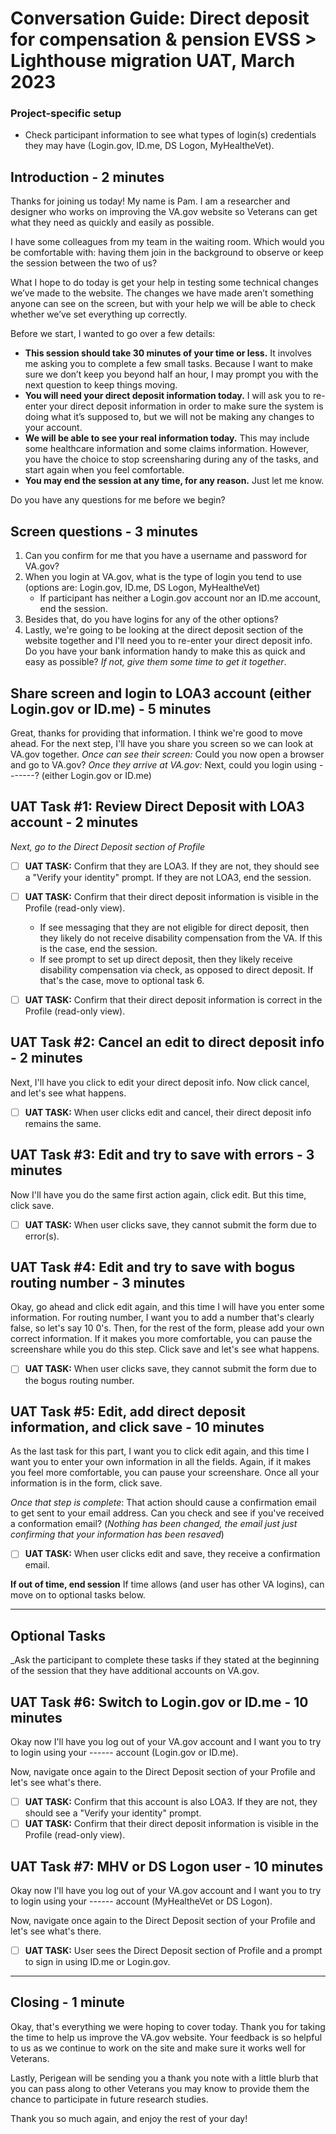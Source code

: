 # Conversation Guide: Direct deposit for compensation & pension EVSS > Lighthouse migration UAT, March 2023

### Project-specific setup
- Check participant information to see what types of login(s) credentials they may have (Login.gov, ID.me, DS Logon, MyHealtheVet).

## Introduction - 2 minutes
Thanks for joining us today! My name is Pam. I am a researcher and designer who works on improving the VA.gov website so Veterans can get what they need as quickly and easily as possible. 

I have some colleagues from my team in the waiting room. Which would you be comfortable with: having them join in the background to observe or keep the session between the two of us?

What I hope to do today is get your help in testing some technical changes we’ve made to the website. The changes we have made aren’t something anyone can see on the screen, but with your help we will be able to check whether we’ve set everything up correctly.

Before we start, I wanted to go over a few details:
- **This session should take 30 minutes of your time or less.** It involves me asking you to complete a few small tasks. Because I want to make sure we don’t keep you beyond half an hour, I may prompt you with the next question to keep things moving.
- **You will need your direct deposit information today.** I will ask you to re-enter your direct deposit information in order to make sure the system is doing what it’s supposed to, but we will not be making any changes to your account.
- **We will be able to see your real information today.** This may include some healthcare information and some claims information. However, you have the choice to stop screensharing during any of the tasks, and start again when you feel comfortable. 
- **You may end the session at any time, for any reason.** Just let me know.

Do you have any questions for me before we begin?

 ## Screen questions - 3 minutes
 1. Can you confirm for me that you have a username and password for VA.gov?
 2. When you login at VA.gov, what is the type of login you tend to use (options are: Login.gov, ID.me, DS Logon, MyHealtheVet)
	- If participant has neither a Login.gov account nor an ID.me account, end the session.
 3. Besides that, do you have logins for any of the other options?
 4. Lastly, we're going to be looking at the direct deposit section of the website together and I'll need you to re-enter your direct deposit info. Do you  have your bank information handy to make this as quick and easy as possible? _If not, give them some time to get it together_.
 
## Share screen and login to LOA3 account (either Login.gov or ID.me) - 5 minutes
Great, thanks for providing that information. I think we're good to move ahead. For the next step, I'll have you share you screen so we can look at VA.gov together. 
_Once can see their screen:_ Could you now open a browser and go to VA.gov? 
_Once they arrive at VA.gov:_ Next, could you login using -------? (either Login.gov or ID.me)

## UAT Task #1: Review Direct Deposit with LOA3 account - 2 minutes
_Next, go to the Direct Deposit section of Profile_

- [ ] **UAT TASK:** Confirm that they are LOA3. If they are not, they should see a "Verify your identity" prompt. If they are not LOA3, end the session.
- [ ] **UAT TASK:** Confirm that their direct deposit information is visible in the Profile (read-only view).
	* If see messaging that they are not eligible for direct deposit, then they likely do not receive disability compensation from the VA. If this is the case, end the session.
	* If see prompt to set up direct deposit, then they likely receive disability compensation via check, as opposed to direct deposit. If that's the case, move to optional task 6.
- [ ] **UAT TASK:** Confirm that their direct deposit information is correct in the Profile (read-only view).


## UAT Task #2: Cancel an edit to direct deposit info - 2 minutes
Next, I'll have you click to edit your direct deposit info. Now click cancel, and let's see what happens. 

- [ ] **UAT TASK:** When user clicks edit and cancel, their direct deposit info remains the same.

## UAT Task #3: Edit and try to save with errors - 3 minutes
Now I'll have you do the same first action again, click edit. But this time, click save.

- [ ] **UAT TASK:** When user clicks save, they cannot submit the form due to error(s).

## UAT Task #4: Edit and try to save with bogus routing number - 3 minutes
Okay, go ahead and click edit again, and this time I will have you enter some information. For routing number, I want you to add a number that's clearly false, so let's say 10 0's. Then, for the rest of the form, please add your own correct information. If it makes you more comfortable, you can pause the screenshare while you do this step. Click save and let's see what happens.

- [ ] **UAT TASK:** When user clicks save, they cannot submit the form due to the bogus routing number.

## UAT Task #5: Edit, add direct deposit information, and click save - 10 minutes

As the last task for this part, I want you to click edit again, and this time I want you to enter your own information in all the fields. Again, if it makes you feel more comfortable, you can pause your screenshare. Once all your information is in the form, click save.

_Once that step is complete_: That action should cause a confirmation email to get sent to your email address. Can you check and see if you've received a conformation email? (_Nothing has been changed, the email just just confirming that your information has been resaved_)

- [ ] **UAT TASK:** When user clicks edit and save, they receive a confirmation email.

**If out of time, end session**
If time allows (and user has other VA logins), can move on to optional tasks below.
 
----------------------------------------
## Optional Tasks
_Ask the participant to complete these tasks if they stated at the beginning of the session that they have additional accounts on VA.gov.

## UAT Task #6: Switch to Login.gov or ID.me - 10 minutes
Okay now I'll have you log out of your VA.gov account and I want you to try to login using your ------ account (Login.gov or ID.me).

Now, navigate once again to the Direct Deposit section of your Profile and let's see what's there. 

- [ ] **UAT TASK:** Confirm that this account is also LOA3. If they are not, they should see a "Verify your identity" prompt.
- [ ] **UAT TASK:** Confirm that their direct deposit information is visible in the Profile (read-only view).

## UAT Task #7: MHV or DS Logon user - 10 minutes
Okay now I'll have you log out of your VA.gov account and I want you to try to login using your ------ account (MyHealtheVet or DS Logon).

Now, navigate once again to the Direct Deposit section of your Profile and let's see what's there. 

- [ ] **UAT TASK:** User sees the Direct Deposit section of Profile and a prompt to sign in using ID.me or Login.gov.

----------------------------------------

## Closing - 1 minute
Okay, that's everything we were hoping to cover today. Thank you for taking the time to help us improve the VA.gov website. Your feedback is so helpful to us as we continue to work on the site and make sure it works well for Veterans.

Lastly, Perigean will be sending you a thank you note with a little blurb that you can pass along to other Veterans you may know to provide them the chance to participate in future research studies.

Thank you so much again, and enjoy the rest of your day!
